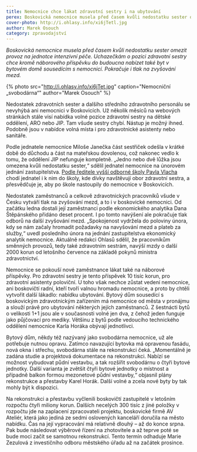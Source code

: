 ```yaml
---
title: Nemocnice chce lákat zdravotní sestry i na ubytování
perex: Boskovická nemocnice musela před časem kvůli nedostatku sester omezit provoz na jednotce intenzivní péče. Uchazečkám o pozici zdravotní sestry chce kromě náborového příspěvku do budoucna nabízet také byt.
cover-photo: http://i.ohlasy.info/xi6jTetl.jpg
author: Marek Osouch
category: zpravodajství
---
```


*Boskovická nemocnice musela před časem kvůli nedostatku sester omezit provoz na jednotce intenzivní péče. Uchazečkám o pozici zdravotní sestry chce kromě náborového příspěvku do budoucna nabízet také byt v bytovém domě sousedícím s nemocnicí. Pokračuje i tlak na zvyšování mezd.*

{% photo src="http://i.ohlasy.info/xi6jTet.jpg" caption="Nemocniční „svobodárna“" author="Marek Osouch" %}

Nedostatek zdravotních sester a dalšího středního zdravotního personálu se nevyhýbá ani nemocnici v Boskovicích. Už několik měsíců na webových stránkách stále visí nabídka volné pozice zdravotní sestry na dětské oddělení, ARO nebo JIP. Tam všude sestry chybí. Nástup je možný ihned. Podobně jsou v nabídce volná místa i pro zdravotnické asistenty nebo sanitáře.

Podle jednatele nemocnice Miloše Janečka část sestřiček odešla v krátké době do důchodu a část na mateřskou dovolenou, což nakonec vedlo k tomu, že oddělení JIP nefunguje kompletně. „Jedno nebo dvě lůžka jsou omezena kvůli nedostatku sester,“ sdělil jednatel nemocnice na únorovém jednání zastupitelstva. [Podle ředitele vyšší odborné školy Pavla Vlacha](http://www.ohlasy.info/clanky/2017/04/rozhovor-vlach.html) chodí jednatel i k nim do školy, kde dívky navštěvují obor zdravotní sestra, a přesvědčuje je, aby po škole nastoupily do nemocnice v Boskovicích.

Nedostatek zaměstnanců a celkově zdravotnických pracovníků všude v Česku vytváří tlak na zvyšování mezd, a to i v boskovické nemocnici. Od začátku ledna dostali její zaměstnanci podle ekonomického analytika Dana Štěpánského přidáno deset procent. I po tomto navýšení ale pokračuje tlak odborů na další zvyšování mezd. „Spokojenost vydržela do poloviny února, kdy se nám začaly hromadit požadavky na navyšování mezd a plateb za služby,“ uvedl posledního února na jednání zastupitelstva ekonomický analytik nemocnice. Aktuálně redakci Ohlasů sdělil, že pracovníkům směnných provozů, tedy také zdravotním sestrám, navýší mzdy o další 2000 korun od letošního července na základě pokynů ministra zdravotnictví.

Nemocnice se pokouší nové zaměstnance lákat také na náborové příspěvky. Pro zdravotní sestry je tento příspěvek 10 tisíc korun, pro zdravotní asistenty poloviční. U toho však nechce zůstat vedení nemocnice, ani boskovičtí radní, kteří tvoří valnou hromadu nemocnice, a proto by chtěli vytvořit další lákadlo: nabídku ubytování. Bytový dům sousedící s boskovickým zdravotnickým zařízením má nemocnice od města v pronájmu a slouží právě pro ubytování některých jejích zaměstnanců. Z šestnácti bytů o velikosti 1+1 jsou ale v současnosti volné jen dva, z čehož jeden funguje jako půjčovací pro mediky. Většinu z bytů podle vedoucího technického oddělení nemocnice Karla Horáka obývají jednotlivci.

Bytový dům, někdy též nazývaný jako svobodárna nemocnice, už ale potřebuje nutnou opravu. Zatímco navazující bytovka má opravenou fasádu, nová okna i střechu, svobodárna stále na rekonstrukci čeká. „Momentálně je zadána studie a projektová dokumentace na rekonstrukci. Nabízí se možnost vybudovat půdní vestavbu, a tak rozšířit svobodárnu o čtyři bytové jednotky. Další varianta je zvětšit čtyři bytové jednotky o místnost a případně balkon formou mezonetové půdní vestavby,“ objasnil plány rekonstrukce a přestavby Karel Horák. Další volné a zcela nové byty by tak mohly být k dispozici.

Na rekonstrukci a přestavbu vyčlenili boskovičtí zastupitelé v letošním rozpočtu čtyři miliony korun. Dalších necelých 300 tisíc z jiné položky v rozpočtu jde na zaplacení zpracovateli projektu, boskovické firmě AV Ateliér, která jako jediná ze sedmi oslovených kanceláří doručila na město nabídku. Čas na její vypracování má relativně dlouhý – až do konce srpna. Pak bude následovat výběrové řízení na zhotovitele a až teprve poté se bude moci začít se samotnou rekonstrukcí. Tento termín odhaduje Marie Zezulová z investičního odboru městského úřadu až na začátek prosince.
